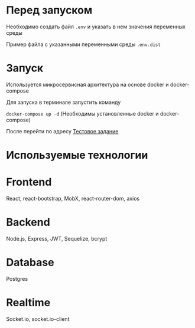 Перед запуском
=
Необходимо создать файл `.env` и указать в нем значения переменных среды<br>

Пример файла с указанными переменными среды `.env.dist`


Запуск
=
Используется микросервисная архитектура на основе docker и docker-compose<br>

Для запуска в терминале запустить команду <br>

`docker-compose up -d` (Необходимы установленные docker и docker-compose)<br>

После перейти по адресу [Тестовое задание](http://localhost:1000)<br>


Используемые технологии
=

Frontend
=
React, react-bootstrap, MobX, react-router-dom, axios

Backend
=
Node.js, Express, JWT, Sequelize, bcrypt

Database
=
Postgres

Realtime
=
Socket.io, socket.io-client

